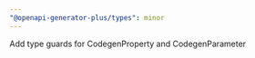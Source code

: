 ```yaml
---
"@openapi-generator-plus/types": minor
---
```


Add type guards for CodegenProperty and CodegenParameter
